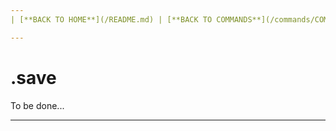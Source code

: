 ```yaml
---
| [**BACK TO HOME**](/README.md) | [**BACK TO COMMANDS**](/commands/COMMANDS.md) |

---
```

# .save
To be done...

---